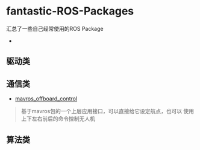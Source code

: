 # fantastic-ROS-Packages
汇总了一些自己经常使用的ROS Package

- []()

## 驱动类


## 通信类


- [mavros_offboard_control](https://github.com/raaslab/mavros_offboard_control)
>基于mavros包的一个上层应用接口，可以直接给它设定航点，也可以 使用上下左右前后的命令控制无人机

## 算法类